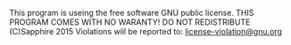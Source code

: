 This program is useing the free software GNU public license.
THIS PROGRAM COMES WITH NO WARANTY!
DO NOT REDISTRIBUTE
(C)Sapphire 2015
Violations will be reported to: license-violation@gnu.org
